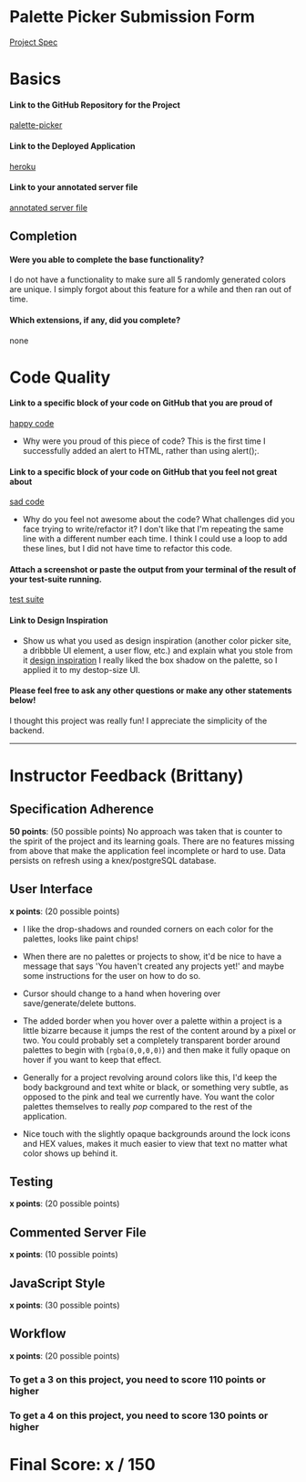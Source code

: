 # Palette Picker Submission Form

[Project Spec](http://frontend.turing.io/projects/palette-picker.html)

# Basics

#### Link to the GitHub Repository for the Project
[palette-picker](https://github.com/jenPlusPlus/palette-picker)

#### Link to the Deployed Application
[heroku](https://jen-woodson-palette-picker.herokuapp.com/)

#### Link to your annotated server file
[annotated server file](https://github.com/jenPlusPlus/palette-picker/compare/annotate-server-file?expand=1#diff-78c12f5adc1848d13b1c6f07055d996e)

## Completion

#### Were you able to complete the base functionality?

I do not have a functionality to make sure all 5 randomly generated colors are unique. I simply forgot about this feature for a while and then ran out of time.

#### Which extensions, if any, did you complete?
none

# Code Quality

#### Link to a specific block of your code on GitHub that you are proud of
[happy code](https://github.com/jenPlusPlus/palette-picker/blob/master/public/js/scripts.js#L119-L125)

* Why were you proud of this piece of code?
This is the first time I successfully added an alert to HTML, rather than using alert();.

#### Link to a specific block of your code on GitHub that you feel not great about
[sad code](https://github.com/jenPlusPlus/palette-picker/blob/master/public/js/scripts.js#L53-L59)

* Why do you feel not awesome about the code? What challenges did you face trying to write/refactor it?
I don't like that I'm repeating the same line with a different number each time. I think I could use a loop to add these lines, but I did not have time to refactor this code.

#### Attach a screenshot or paste the output from your terminal of the result of your test-suite running.

[test suite](<img width="520" alt="screen shot 2017-12-01 at 5 16 10 pm" src="https://user-images.githubusercontent.com/6845268/33503818-8ff2ad2c-d6bb-11e7-999a-613762f6a0bb.png">)

#### Link to Design Inspiration

* Show us what you used as design inspiration (another color picker site, a dribbble UI element, a user flow, etc.) and explain what you stole from it
[design inspiration](https://codepen.io/team/lincolnloop/pen/QwQwza)
I really liked the box shadow on the palette, so I applied it to my destop-size UI. 

#### Please feel free to ask any other questions or make any other statements below!

I thought this project was really fun! I appreciate the simplicity of the backend.

-----


# Instructor Feedback (Brittany)

## Specification Adherence

**50 points**: (50 possible points) No approach was taken that is counter to the spirit of the project and its learning goals. There are no features missing from above that make the application feel incomplete or hard to use. Data persists on refresh using a knex/postgreSQL database.

## User Interface

**x points**: (20 possible points)

* I like the drop-shadows and rounded corners on each color for the palettes, looks like paint chips!

* When there are no palettes or projects to show, it'd be nice to have a message that says 'You haven't created any projects yet!' and maybe some instructions for the user on how to do so.

* Cursor should change to a hand when hovering over save/generate/delete buttons.

* The added border when you hover over a palette within a project is a little bizarre because it jumps the rest of the content around by a pixel or two. You could probably set a completely transparent border around palettes to begin with (`rgba(0,0,0,0)`) and then make it fully opaque on hover if you want to keep that effect.

* Generally for a project revolving around colors like this, I'd keep the body background and text white or black, or something very subtle, as opposed to the pink and teal we currently have. You want the color palettes themselves to really *pop* compared to the rest of the application.

* Nice touch with the slightly opaque backgrounds around the lock icons and HEX values, makes it much easier to view that text no matter what color shows up behind it.

## Testing

**x points**: (20 possible points)

## Commented Server File

**x points**: (10 possible points)

## JavaScript Style

**x points**: (30 possible points)

## Workflow

**x points**: (20 possible points)


### To get a 3 on this project, you need to score 110 points or higher
### To get a 4 on this project, you need to score 130 points or higher

# Final Score: x / 150
